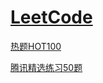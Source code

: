 # [LeetCode](https://leetcode-cn.com/problemset/all/)

[热题HOT100](https://leetcode-cn.com/problemset/hot-100/)

[腾讯精选练习50题](https://leetcode-cn.com/problemset/50/)
